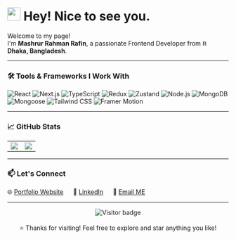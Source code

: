 <h1>
  <img src="https://emojis.slackmojis.com/emojis/images/1531849430/4246/blob-sunglasses.gif?1531849430" width="30"/>
  Hey! Nice to see you.
</h1>

<p>
  Welcome to my page! <br/>
  I'm <b>Mashrur Rahman Rafin</b>, a passionate Frontend Developer from 
  <img src="https://flagcdn.com/16x12/bd.png" 
       srcset="https://flagcdn.com/32x24/bd.png 2x, https://flagcdn.com/48x36/bd.png 3x" 
       width="16" height="12" alt="Bangladesh flag"/>  
  <b>Dhaka, Bangladesh</b>.
</p>

---

### 🛠️ Tools & Frameworks I Work With

<p>
  <img alt="React" src="https://img.shields.io/badge/-React-45b8d8?style=flat-square&logo=react&logoColor=white" />
  <img alt="Next.js" src="https://img.shields.io/badge/-Next.js-000000?style=flat-square&logo=next.js&logoColor=white" />
  <img alt="TypeScript" src="https://img.shields.io/badge/-TypeScript-007ACC?style=flat-square&logo=typescript&logoColor=white" />
  <img alt="Redux" src="https://img.shields.io/badge/-Redux-764ABC?style=flat-square&logo=redux&logoColor=white" />
  <img alt="Zustand" src="https://img.shields.io/badge/-Zustand-000000?style=flat-square&logo=react&logoColor=white" />
  <img alt="Node.js" src="https://img.shields.io/badge/-Nodejs-43853d?style=flat-square&logo=node.js&logoColor=white" />
  <img alt="MongoDB" src="https://img.shields.io/badge/-MongoDB-13aa52?style=flat-square&logo=mongodb&logoColor=white" />
  <img alt="Mongoose" src="https://img.shields.io/badge/-Mongoose-880000?style=flat-square&logo=mongoose&logoColor=white" />
  <img alt="Tailwind CSS" src="https://img.shields.io/badge/-Tailwind_CSS-38B2AC?style=flat-square&logo=tailwind-css&logoColor=white" />
  <img alt="Framer Motion" src="https://img.shields.io/badge/-Framer_Motion-0055FF?style=flat-square&logo=framer&logoColor=white" />
</p>

---

### 📈 GitHub Stats

<table>
  <tr>
    <td>
      <img src="https://github-readme-stats.vercel.app/api?username=rafin333&show_icons=true&theme=radical&hide=prs" />
    </td>
    <td>
      <img src="https://github-readme-stats.vercel.app/api/top-langs/?username=rafin333&layout=compact&theme=radical" />
    </td>
  </tr>
</table>

---

### 📫 Let's Connect

🌐 [Portfolio Website](https://rafin333-portfolio-frontend.vercel.app/) &emsp; 💼 [LinkedIn](https://www.linkedin.com/in/rafin333/) &emsp; 📧 [Email ME](mailto:mashrur.rahman333@gmail.com)

---

<p align="center">
  <img src="https://komarev.com/ghpvc/?username=rafin333&label=Visitors&color=blue&style=flat-square" alt="Visitor badge"/>
  <br/><br/>
  ⭐️ Thanks for visiting! Feel free to explore and star anything you like!
</p>
